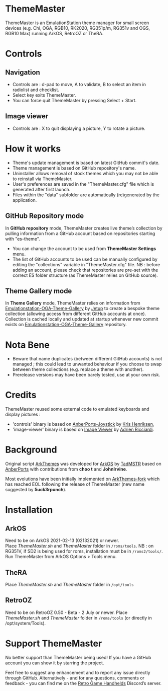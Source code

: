 # ThemeMaster
ThemeMaster is an EmulationStation theme manager for small screen devices (e.g. Chi, OGA, RGB10, RK2020, RG351p/m, RG351v and OGS, RGB10 Max) running ArkOS, RetroOZ or TheRA.

# Controls
## Navigation
- Controls are : d-pad to move, A to validate, B to select an item in radiolist and checklist.
- Select key exits ThemeMaster.
- You can force quit ThemeMaster by pressing Select + Start.

## Image viewer
- Controls are : X to quit displaying a picture, Y to rotate a picture.

# How it works
- Theme's update management is based on latest GitHub commit's date.
- Theme management is based on GitHub repository's name.
- Uninstaller allows removal of stock themes which you may not be able to reinstall via ThemeMaster.
- User's preferences are saved in the "ThemeMaster.cfg" file which is generated after first launch.
- Files within the "data" subfolder are automatically (re)generated by the application.

## GitHub Repository mode
In **GitHub repository** mode, ThemeMaster creates live theme’s collection by pulling information from a GitHub account based on repositories starting with "es-theme".
- You can change the account to be used from **ThemeMaster Settings** menu.
- The list of GitHub accounts to be used can be manually configured by editing the "collections" variable in "ThemeMaster.cfg" file. NB : before adding an account, please check that repositories are pre-set with the correct ES folder structure (as ThemeMaster relies on GitHub source).

## Theme Gallery mode
In **Theme Gallery** mode, ThemeMaster relies on information from [Emulationstation-OGA-Theme-Gallery](https://github.com/Jetup13/Emulationstation-OGA-Theme-Gallery) by [Jetup](https://github.com/Jetup13) to create a bespoke theme collection (allowing access from different GitHub accounts at once).
Collection is cached locally and updated at startup whenever new commit exists on [Emulationstation-OGA-Theme-Gallery](https://github.com/Jetup13/Emulationstation-OGA-Theme-Gallery) repository.

# Nota Bene
- Beware that name duplicates (between different GitHub accounts) is not managed ; this could lead to unwanted behaviour if you choose to swap between theme collections (e.g. replace a theme with another).
- Prerelease versions may have been barely tested, use at your own risk.

# Credits
ThemeMaster reused some external code to emulated keyboards and display pictures :
- 'controls' binary is based on [AnberPorts-Joystick](https://github.com/krishenriksen/AnberPorts-Joystick) by [Kris Henriksen](https://github.com/krishenriksen),
- 'image-viewer' binary is based on [Image Viewer](https://github.com/RICCIARDI-Adrien/Image_Viewer) by [Adrien Ricciardi](https://github.com/RICCIARDI-Adrien).

# Background
Original script [ArkThemes](https://github.com/TadMSTR/ArkThemes) was developed for [ArkOS](https://github.com/christianhaitian/arkos) by [TadMSTR](https://github.com/TadMSTR) based on [AnberPorts](https://github.com/krishenriksen/AnberPorts) with contributions from **choo t** and **JohnIrvine**.

Most evolutions have been initially implemented on [ArkThemes-fork](https://github.com/JohnIrvine1433/ArkThemes-fork) which has reached EOL following the release of ThemeMaster (new name suggested by **5uck3rpunch**).

# Installation
## ArkOS
Need to be on ArkOS 2021-02-13 (02132021) or newer.  
Place *ThemeMaster.sh* and *ThemeMaster* folder in `/roms/tools`.
NB : on RG351V, if SD2 is being used for roms, installation must be in `/roms2/tools/`.
Run ThemeMaster from ArkOS Options > Tools menu.

## TheRA
Place *ThemeMaster.sh* and *ThemeMaster* folder in `/opt/tools`

## RetroOZ
Need to be on RetroOZ 0.50 - Beta - 2 July or newer.
Place *ThemeMaster.sh* and *ThemeMaster* folder in `/roms/tools` (or directly in /opt/system/Tools).

# Support ThemeMaster
No better support than ThemeMaster being used! If you have a GitHub account you can show it by starring the project.

Feel free to suggest any enhancement and to report any issue directly through GitHub. Alternatively - and for any questions, comments or feedback - you can find me on the [Retro Game Handhelds](https://discord.gg/wurh4WM) Discord’s server. 
